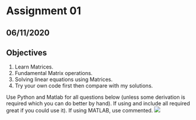 # Assignment 01

## 06/11/2020

## Objectives

1. Learn Matrices.
2. Fundamental Matrix operations.
3. Solving linear equations using Matrices.
4. Try your own code first then compare with my solutions. 

Use Python and Matlab for all questions below (unless some derivation is required which you can do
better by hand). If using and include all required great if you could use it). If using MATLAB, use commented.
![](iassignment01.png)
